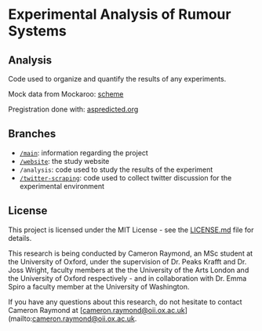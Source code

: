 # Experimental Analysis of Rumour Systems

## Analysis

Code used to organize and quantify the results of any experiments.

Mock data from Mockaroo: [scheme](https://www.mockaroo.com/schemas/294135)

Pregistration done with: [aspredicted.org](https://aspredicted.org/)

## Branches

* [`/main`](https://github.com/cameron-raymond/SDS-Thesis/tree/main): information regarding the project
* [`/website`](https://github.com/cameron-raymond/SDS-Thesis/tree/website): the study website
* `/analysis`: code used to study the results of the experiment
* [`/twitter-scraping`](https://github.com/cameron-raymond/SDS-Thesis/tree/twitter-scraping): code used to collect twitter discussion for the experimental environment
  
## License

This project is licensed under the MIT License - see the [LICENSE.md](https://github.com/cameron-raymond/SDS-Thesis/blob/main/LICENSE.md) file for details.

This research is being conducted by Cameron Raymond, an MSc student at the University of Oxford, under the supervision of Dr. Peaks Krafft and Dr. Joss Wright, faculty members at the the University of the Arts London and the University of Oxford respectively - and in collaboration with Dr. Emma Spiro a faculty member at the University of Washington.

If you have any questions about this research, do not hesitate to contact Cameron Raymond at [cameron.raymond@oii.ox.ac.uk](mailto:cameron.raymond@oii.ox.ac.uk.